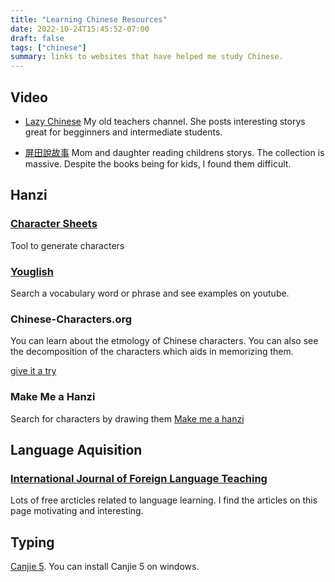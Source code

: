 ```yaml
---
title: "Learning Chinese Resources"
date: 2022-10-24T15:45:52-07:00
draft: false
tags: ["chinese"]
summary: links to websites that have helped me study Chinese.
---
```


## Video
- [Lazy Chinese](https://www.youtube.com/@comprehensiblechinese)
My old teachers channel. She posts interesting storys great for begginners and intermediate students.

- [屏田說故事](https://www.youtube.com/@user-sj2tq4lh9f)
Mom and daughter reading childrens storys. The collection is massive.
Despite the books being for kids, I found them difficult. 

## Hanzi
### [Character Sheets](https://dohliam.github.io/chinese-character-worksheets/)
Tool to generate characters

### [Youglish](https://youglish.com/)
Search a vocabulary word or phrase and see examples on youtube.

### Chinese-Characters.org
You can learn about the etmology of Chinese characters. You can
also see the decomposition of the characters which aids in memorizing them.

<a href="http://chinese-characters.org/meaning/6/61C2.html">give it a try</a>

### Make Me a Hanzi
Search for characters by drawing them [Make me
  a hanzi](https://makemeahanzi.herokuapp.com/)


## Language Aquisition
### [International Journal of Foreign Language Teaching](https://ijflt.com/)
Lots of free arcticles related to language learning. I find the articles
on this page motivating and interesting.


## Typing
[Canjie 5](https://www.chinesecj.com/forum/forum.php?mod=viewthread&tid=195320). You can install Canjie 5 on windows.

